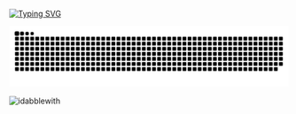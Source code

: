 [![Typing SVG](https://readme-typing-svg.herokuapp.com?color=%2336BCF7&center=true&vCenter=true&width=600&lines=Hi+there+👋,+My+name+is+Jarid;+Welcome+to+My+Profile!;I+dabble+with+web+and+game+dev+;Using+Python,+Typescript,+C+Sharp,+;Blender,+Unity,+and+Substance+Painter+)](https://git.io/typing-svg)


![snake gif](https://github.com/idabblewith/idabblewith/blob/output/github-contribution-grid-snake.svg)

<p><img align="left" src="https://github-readme-stats.vercel.app/api/top-langs?username=idabblewith&show_icons=true&locale=en&layout=compact" alt="idabblewith" /></p>

<!--
**idabblewith/idabblewith** is a ✨ _special_ ✨ repository because its `README.md` (this file) appears on your GitHub profile.

Here are some ideas to get you started:

- 🔭 I’m currently working on ...
- 🌱 I’m currently learning ...
- 👯 I’m looking to collaborate on ...
- 🤔 I’m looking for help with ...
- 💬 Ask me about ...
- 📫 How to reach me: ...
- 😄 Pronouns: ...
- ⚡ Fun fact: ...
-->
